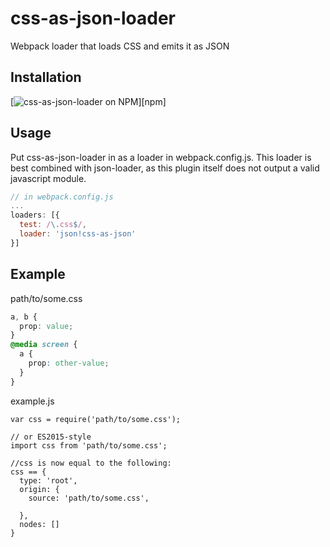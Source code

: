 # css-as-json-loader
Webpack loader that loads CSS and emits it as JSON


## Installation

[![css-as-json-loader on NPM](https://nodei.co/npm/css-as-json-loader.png?small=true)][npm]

## Usage

Put css-as-json-loader in as a loader in webpack.config.js.
This loader is best combined with json-loader, as this plugin itself does not output a valid javascript module.
```javascript
// in webpack.config.js
...
loaders: [{
  test: /\.css$/,
  loader: 'json!css-as-json'
}]
```

## Example

path/to/some.css

```css
a, b {
  prop: value;
}
@media screen {
  a {
    prop: other-value;
  }
}
```

example.js

```javscript
var css = require('path/to/some.css');

// or ES2015-style
import css from 'path/to/some.css';

//css is now equal to the following:
css == {
  type: 'root',
  origin: {
    source: 'path/to/some.css',
    
  },
  nodes: []
}
```
